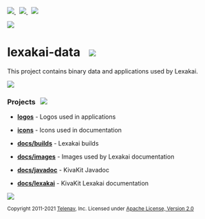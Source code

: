 <a href="https://www.lexakai.org">
<img src="https://telenav.github.io/telenav-assets/images/logos/web-32.png" srcset="https://telenav.github.io/telenav-assets/images/logos/web-32-2x.png 2x"/>
</a>
&nbsp;
<a href="https://twitter.com/openlexakai">
<img src="https://telenav.github.io/telenav-assets/images/twitter-32.png" srcset="https://telenav.github.io/telenav-assets/images/twitter-32-2x.png 2x"/>
</a>
&nbsp;
<a href="https://lexakai.zulipchat.com">
<img src="https://telenav.github.io/telenav-assets/images/zulip-32.png" srcset="https://telenav.github.io/telenav-assets/images/zulip-32-2x.png 2x"/>
</a>

<p></p>

<img src="https://telenav.github.io/telenav-assets/images/lexakai-background-1024.png" srcset="https://telenav.github.io/telenav-assets/images/lexakai-background-1024-2x.png 2x"/>

# lexakai-data &nbsp; <img src="https://telenav.github.io/telenav-assets/images/lexakai-64.png" srcset="https://telenav.github.io/telenav-assets/images/lexakai-64-2x.png 2x"/>

This project contains binary data and applications used by Lexakai.

<img src="https://www.kivakit.org/images/horizontal-line-512.png" srcset="https://www.kivakit.org/images/horizontal-line-512-2x.png 2x"/>

### Projects &nbsp; <img src="https://www.kivakit.org/images/gears-32.png" srcset="https://www.kivakit.org/images/gears-32-2x.png 2x"/>

- [**logos**](logos) - Logos used in applications
- [**icons**](icons) - Icons used in documentation


- [**docs/builds**](docs/builds) - Lexakai builds
- [**docs/images**](docs/images) - Images used by Lexakai documentation
- [**docs/javadoc**](docs/javadoc) - KivaKit Javadoc
- [**docs/lexakai**](docs/javadoc) - KivaKit Lexakai documentation

<img src="https://www.kivakit.org/images/horizontal-line-512.png" srcset="https://www.kivakit.org/images/horizontal-line-512-2x.png 2x"/>

<sub>Copyright 2011-2021 [Telenav](https://telenav.com), Inc. Licensed under [Apache License, Version 2.0](LICENSE)</sub>
